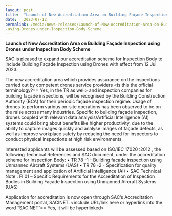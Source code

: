 ```yaml
---
layout: post
title:  "Launch of New Accreditation Area on Building Façade Inspection using Drones under Inspection Body Schemen Scheme"   
date:   2023-07-12
permalink: /media/news-releases/Launch-of-New-Accreditation-Area-on-Building-Façade- 
-using-Drones-under-Inspection-Body-Scheme  
---
```


**Launch of New Accreditation Area on Building Façade Inspection using Drones under Inspection Body Scheme**


SAC is pleased to expand our accreditation scheme for Inspection Body to include Building Façade Inspection using Drones with effect from 12 Jul 2023.

The new accreditation area which provides assurance on the inspections carried out by competent drones service providers <is this the official terminology?== Yes, in the TR as well> and inspection companies for building façade inspections, will be recognised by the Building Construction Authority (BCA) for their periodic façade inspection regime.  Usage of drones to perform various on-site operations has been observed to be on the raise across many industries. Specific to building façade inspection, drones coupled with relevant data analysis/Artificial Intelligence (AI) systems could bring about benefits like higher productivity, due to the ability to capture images quickly and analyse images of façade defects, as well as improve workplace safety by reducing the need for inspectors to conduct physical inspections at high risk environments. 

Interested applicants will be assessed based on ISO/IEC 17020 :2012 , the following Technical References and SAC document, under the accreditation scheme for Inspection Body:
•   TR 78 -1 - Building facade inspection using Unmanned Aircraft Systems (UAS)
•   TR 78 -2 - Specification for quality management and application of Artificial Intelligence (AI)
•   SAC Technical Note : FI 01 – Specific Requirements for the Accreditation of Inspection Bodies in Building Façade Inspection using Unmanned Aircraft Systems (UAS)

Application for accreditation is now open through SAC’s Accreditation Management portal, SACINET.
<include URL/link here or hyperlink into the word “SACINET”==  Yes, it will be hyperlinked>

